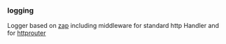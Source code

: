 ### logging

Logger based on [zap](https://github.com/uber-go/zap) including middleware for standard http Handler and for [httprouter](https://github.com/julienschmidt/httprouter)
